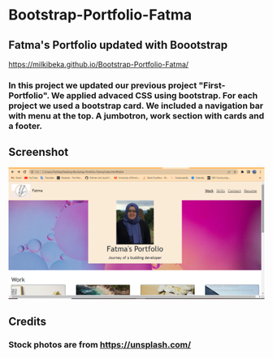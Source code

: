# Bootstrap-Portfolio-Fatma
## Fatma's Portfolio updated with Boootstrap

https://milkibeka.github.io/Bootstrap-Portfolio-Fatma/

### In this project we updated our previous project "First-Portfolio". We applied advaced CSS using bootstrap. For each project we used a bootstrap card. We included a navigation bar with menu at the top. A jumbotron, work section with cards and a footer. 

## Screenshot

![Alt text](/Assets/images/screenshot.png "Optional Title")

## Credits

###  Stock photos are from https://unsplash.com/